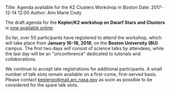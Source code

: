Title: Agenda available for the K2 Clusters Workshop in Boston
Date: 2017-12-14 12:00
Author: Ann Marie Cody

The draft agenda for the
<b>Kepler/K2 workshop on Dwarf Stars and Clusters</b>
is <a href="/cluster-workshop/#draft-agenda">now available online</a>.

So far, over 50 participants have registered to attend the workshop,
which will take place from <b>January 16-18, 2018</b>,
on the <b>Boston University (BU)</b> campus.
The first two days will consist of science talks by attendees,
while the last day will be an "unconference" dedicated to
tutorials and collaborations.

We continue to accept late registrations for additional participants.
A small number of talk slots remain available on a first-come, first-served basis.
Please contact <a href="mailto:keplergo@mail.arc.nasa.gov">keplergo@mail.arc.nasa.gov</a> as soon as possible to be considered for the spare talk slots.
